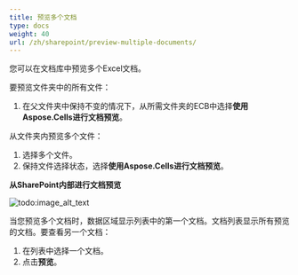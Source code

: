 ```yaml
---
title: 预览多个文档
type: docs
weight: 40
url: /zh/sharepoint/preview-multiple-documents/
---
```


您可以在文档库中预览多个Excel文档。 

要预览文件夹中的所有文件： 

1. 在父文件夹中保持不变的情况下，从所需文件夹的ECB中选择**使用Aspose.Cells进行文档预览**。

从文件夹内预览多个文件：

1. 选择多个文件。
1. 保持文件选择状态，选择**使用Aspose.Cells进行文档预览**。

**从SharePoint内部进行文档预览** 

![todo:image_alt_text](preview-multiple-documents_1.png)

当您预览多个文档时，数据区域显示列表中的第一个文档。文档列表显示所有预览的文档。要查看另一个文档：

1. 在列表中选择一个文档。
1. 点击**预览**。
